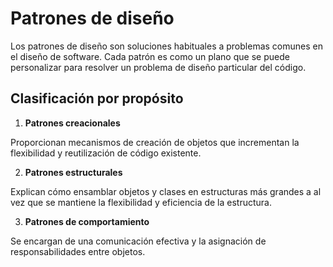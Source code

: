 # Patrones de diseño

Los patrones de diseño son soluciones habituales a problemas comunes en el diseño de software. Cada
patrón es como un plano que se puede personalizar para resolver un problema de diseño particular del
código.

## Clasificación por propósito

1. **Patrones creacionales**

Proporcionan mecanismos de creación de objetos que incrementan la flexibilidad y reutilización de
código existente.

2. **Patrones estructurales**

Explican cómo ensamblar objetos y clases en estructuras más grandes a al vez que se mantiene la
flexibilidad y eficiencia de la estructura.

3. **Patrones de comportamiento**

Se encargan de una comunicación efectiva y la asignación de responsabilidades entre objetos.
